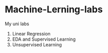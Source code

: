 # Machine-Lerning-labs
My uni labs
1. Linear Regression
2. EDA and Supervised Learning
3. Unsupervised Learning
